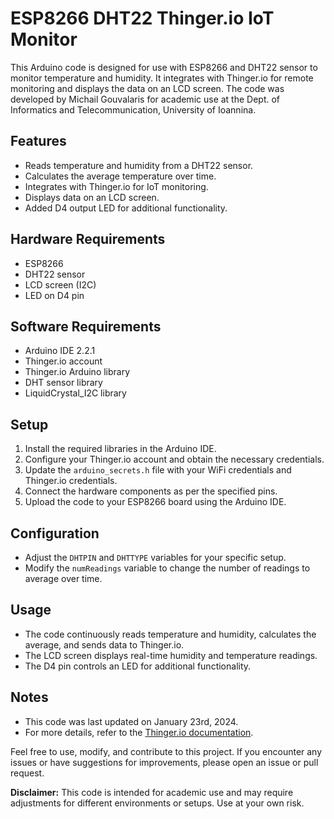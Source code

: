 # ESP8266 DHT22 Thinger.io IoT Monitor

This Arduino code is designed for use with ESP8266 and DHT22 sensor to monitor temperature and humidity. It integrates with Thinger.io for remote monitoring and displays the data on an LCD screen. The code was developed by Michail Gouvalaris for academic use at the Dept. of Informatics and Telecommunication, University of Ioannina.

## Features
- Reads temperature and humidity from a DHT22 sensor.
- Calculates the average temperature over time.
- Integrates with Thinger.io for IoT monitoring.
- Displays data on an LCD screen.
- Added D4 output LED for additional functionality.

## Hardware Requirements
- ESP8266
- DHT22 sensor
- LCD screen (I2C)
- LED on D4 pin

## Software Requirements
- Arduino IDE 2.2.1
- Thinger.io account
- Thinger.io Arduino library
- DHT sensor library
- LiquidCrystal_I2C library

## Setup
1. Install the required libraries in the Arduino IDE.
2. Configure your Thinger.io account and obtain the necessary credentials.
3. Update the `arduino_secrets.h` file with your WiFi credentials and Thinger.io credentials.
4. Connect the hardware components as per the specified pins.
5. Upload the code to your ESP8266 board using the Arduino IDE.

## Configuration
- Adjust the `DHTPIN` and `DHTTYPE` variables for your specific setup.
- Modify the `numReadings` variable to change the number of readings to average over time.

## Usage
- The code continuously reads temperature and humidity, calculates the average, and sends data to Thinger.io.
- The LCD screen displays real-time humidity and temperature readings.
- The D4 pin controls an LED for additional functionality.

## Notes
- This code was last updated on January 23rd, 2024.
- For more details, refer to the [Thinger.io documentation](http://docs.thinger.io/arduino/).

Feel free to use, modify, and contribute to this project. If you encounter any issues or have suggestions for improvements, please open an issue or pull request.

**Disclaimer:** This code is intended for academic use and may require adjustments for different environments or setups. Use at your own risk.
